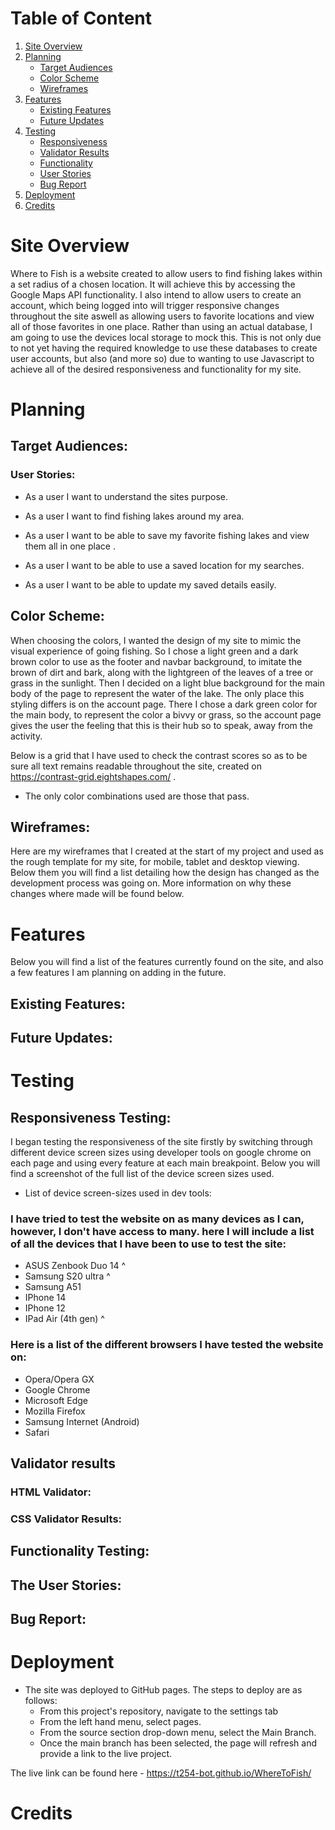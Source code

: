 # Table of Content
1. [Site Overview](#site-overview)
2. [Planning](#planning)
    * [Target Audiences](#target-audiences)
    * [Color Scheme](#color-scheme)
    * [Wireframes](#wireframes)
3. [Features](#features)
    * [Existing Features](#existing-features)
    * [Future Updates](#future-updates)
4. [Testing](#testing)
    * [Responsiveness](#responsiveness-testing)
    * [Validator Results](#validator-results)
    * [Functionality](#functionality-testing)
    * [User Stories](#the-user-stories)
    * [Bug Report](#bug-report)
5. [Deployment](#deployment)
6. [Credits](#credits)


# Site Overview 

Where to Fish is a website created to allow users to find fishing lakes within a set radius of a chosen location. It will achieve this by accessing the Google Maps API functionality. I also intend to allow users to create an account, which being logged into will trigger responsive changes throughout the site aswell as allowing users to favorite locations and view all of those favorites in one place. Rather than using an actual database, I am going to use the devices local storage to mock this. This is not only due to not yet having the required knowledge to use these databases to create user accounts, but also (and more so) due to wanting to use Javascript to achieve all of the desired responsiveness and functionality for my site.

# Planning 

## Target Audiences:


### User Stories:

* As a user I want to understand the sites purpose.

* As a user I want to find fishing lakes around my area.

* As a user I want to be able to save my favorite fishing lakes and view them all in one place .

* As a user I want to be able to use a saved location for my searches.

* As a user I want to be able to update my saved details easily.

## Color Scheme:

When choosing the colors, I wanted the design of my site to mimic the visual experience of going fishing. So I chose a light green and a dark brown color to use as the footer and navbar background, to imitate the brown of dirt and bark, along with the lightgreen of the leaves of a tree or grass in the sunlight. Then I decided on a light blue background for the main body of the page to represent the water of the lake. The only place this styling differs is on the account page. There I chose a dark green color for the main body, to represent the color a bivvy or grass, so the account page gives the user the feeling that this is their hub so to speak, away from the activity.

Below is a grid that I have used to check the contrast scores so as to be sure all text remains readable throughout the site, created on https://contrast-grid.eightshapes.com/ .

* The only color combinations used are those that pass.

## Wireframes:

Here are my wireframes that I created at the start of my project and used as the rough template for my site, for mobile, tablet and desktop viewing. Below them you will find a list detailing how the design has changed as the development process was going on. More information on why these changes where made will be found below.

# Features

Below you will find a list of the features currently found on the site, and also a few features I am planning on adding in the future.

## Existing Features:

## Future Updates:

# Testing

## Responsiveness Testing:

I began testing the responsiveness of the site firstly by switching through different device screen sizes using developer tools on google chrome on each page and using every feature at each main breakpoint. Below you will find a screenshot of the full list of the device screen sizes used.

* List of device screen-sizes used in dev tools:


### I have tried to test the website on as many devices as I can, however, I don't have access to many. here I will include a list of all the devices that I have been to use to test the site:
* ASUS Zenbook Duo 14 ^
* Samsung S20 ultra ^
* Samsung A51
* IPhone 14
* IPhone 12
* IPad Air (4th gen) ^


### Here is a list of the different browsers I have tested the website on:
* Opera/Opera GX
* Google Chrome
* Microsoft Edge
* Mozilla Firefox
* Samsung Internet (Android)
* Safari 


## Validator results

### HTML Validator:

### CSS Validator Results:

## Functionality Testing:


## The User Stories:


## Bug Report:

# Deployment

* The site was deployed to GitHub pages. The steps to deploy are as follows:
    * From this project's repository, navigate to the settings tab
    * From the left hand menu, select pages.
    * From the source section drop-down menu, select the Main Branch.
    * Once the main branch has been selected, the page will refresh and provide a link to the live project.

The live link can be found here - https://t254-bot.github.io/WhereToFish/

# Credits


